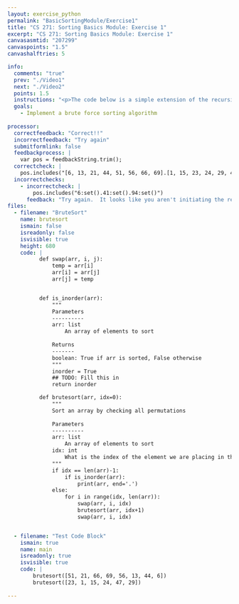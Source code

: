 ```yaml
---
layout: exercise_python
permalink: "BasicSortingModule/Exercise1"
title: "CS 271: Sorting Basics Module: Exercise 1"
excerpt: "CS 271: Sorting Basics Module: Exercise 1"
canvasasmtid: "207299"
canvaspoints: "1.5"
canvashalftries: 5

info:
  comments: "true"
  prev: "./Video1"
  next: "./Video2"
  points: 1.5
  instructions: "<p>The code below is a simple extension of the recursive permutation code, which is modified to print out one of the permutations as soon as it is in sorted order.  Fill in the <code>is_inorder</code> method below to return <code>True</code> if an array's elements are in ascending order, and <code>False</code> otherwise.  You should be able to accomplish this with a single loop that looks at all pairs of adjacent elements.  Once you're finished this, the brute force sorting code will work correctly.</p>"
  goals:
    - Implement a brute force sorting algorithm
    
processor:  
  correctfeedback: "Correct!!" 
  incorrectfeedback: "Try again"
  submitformlink: false
  feedbackprocess: | 
    var pos = feedbackString.trim();
  correctcheck: |
    pos.includes("[6, 13, 21, 44, 51, 56, 66, 69].[1, 15, 23, 24, 29, 47]")
  incorrectchecks:
    - incorrectcheck: |
        pos.includes("6:set().41:set().94:set()")
      feedback: "Try again.  It looks like you aren't initiating the recursive calls"
files:
  - filename: "BruteSort"
    name: brutesort
    ismain: false
    isreadonly: false
    isvisible: true
    height: 680
    code: | 
          def swap(arr, i, j):
              temp = arr[i]
              arr[i] = arr[j]
              arr[j] = temp


          def is_inorder(arr):
              """
              Parameters
              ----------
              arr: list
                  An array of elements to sort
              
              Returns
              -------
              boolean: True if arr is sorted, False otherwise
              """
              inorder = True
              ## TODO: Fill this in
              return inorder

          def brutesort(arr, idx=0):
              """
              Sort an array by checking all permutations
              
              Parameters
              ----------
              arr: list
                  An array of elements to sort
              idx: int
                  What is the index of the element we are placing in the array
              """
              if idx == len(arr)-1:
                  if is_inorder(arr):
                      print(arr, end='.')
              else:
                  for i in range(idx, len(arr)):
                      swap(arr, i, idx)
                      brutesort(arr, idx+1)
                      swap(arr, i, idx)


  - filename: "Test Code Block"
    ismain: true
    name: main
    isreadonly: true
    isvisible: true
    code: |
        brutesort([51, 21, 66, 69, 56, 13, 44, 6])
        brutesort([23, 1, 15, 24, 47, 29])
        
---
```

